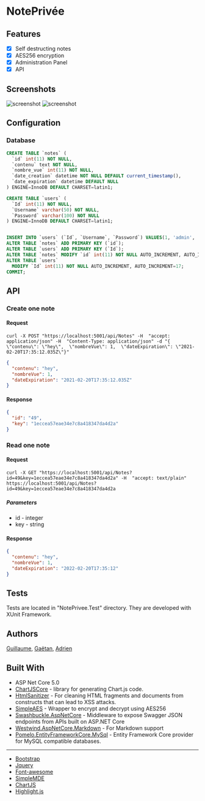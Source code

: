 # NotePrivée

## Features
- [x] Self destructing notes
- [x] AES256 encryption
- [x] Administration Panel
- [x] API

## Screenshots
![screenshot](https://github.com/guillaC/NotePrivee/blob/main/Images/Cycle%20de%20vie.png?raw=true)
![screenshot](https://github.com/guillaC/NotePrivee/blob/main/Images/Admin.png)

## Configuration
### Database
```SQL
CREATE TABLE `notes` (
  `id` int(11) NOT NULL,
  `contenu` text NOT NULL,
  `nombre_vue` int(11) NOT NULL,
  `date_creation` datetime NOT NULL DEFAULT current_timestamp(),
  `date_expiration` datetime DEFAULT NULL
) ENGINE=InnoDB DEFAULT CHARSET=latin1;

CREATE TABLE `users` (
  `Id` int(11) NOT NULL,
  `Username` varchar(50) NOT NULL,
  `Password` varchar(100) NOT NULL
) ENGINE=InnoDB DEFAULT CHARSET=latin1;


INSERT INTO `users` (`Id`, `Username`, `Password`) VALUES(1, 'admin', 'd033e22ae348aeb5660fc2140aec35850c4da997'); -- admin/admin
ALTER TABLE `notes` ADD PRIMARY KEY (`id`);
ALTER TABLE `users` ADD PRIMARY KEY (`Id`);
ALTER TABLE `notes` MODIFY `id` int(11) NOT NULL AUTO_INCREMENT, AUTO_INCREMENT=48;
ALTER TABLE `users`
  MODIFY `Id` int(11) NOT NULL AUTO_INCREMENT, AUTO_INCREMENT=17;
COMMIT;
```

## API
### Create one note
#### Request
`curl -X POST "https://localhost:5001/api/Notes" -H  "accept: application/json" -H  "Content-Type: application/json" -d "{  \"contenu\": \"hey\",  \"nombreVue\": 1,  \"dateExpiration\": \"2021-02-20T17:35:12.035Z\"}"`
```json
{
  "contenu": "hey",
  "nombreVue": 1,
  "dateExpiration": "2021-02-20T17:35:12.035Z"
}
```

#### Response
```json
{
  "id": "49",
  "key": "1eccea57eae34e7c8a418347da4d2a"
}
```

### Read one note
#### Request
`curl -X GET "https://localhost:5001/api/Notes?id=49&key=1eccea57eae34e7c8a418347da4d2a" -H  "accept: text/plain"`
`https://localhost:5001/api/Notes?id=49&key=1eccea57eae34e7c8a418347da4d2a`
##### Parameters
* id - integer
* key - string
#### Response
```json
{
  "contenu": "hey",
  "nombreVue": 1,
  "dateExpiration": "2022-02-20T17:35:12"
}
```

## Tests
Tests are located in "NotePrivee.Test" directory. They are developed with XUnit Framework.

## Authors
[Guillaume](https://github.com/guillaC), [Gaëtan](https://github.com/gashtan), [Adrien](https://github.com/AdriPhilip)

## Built With
- ASP Net Core 5.0
- [ChartJSCore](https://github.com/mattosaurus/ChartJSCore) -  library for generating Chart.js code.
- [HtmlSanitizer](https://github.com/mganss/HtmlSanitizer) - For cleaning HTML fragments and documents from constructs that can lead to XSS attacks.
- [SimpleAES](https://github.com/jonjomckay/dotnet-simpleaes) - Wrapper to encrypt and decrypt using AES256
- [Swashbuckle.AspNetCore](https://github.com/domaindrivendev/Swashbuckle.AspNetCore) - Middleware to expose Swagger JSON endpoints from APIs built on ASP.NET Core
- [Westwind.AspNetCore.Markdown](https://github.com/RickStrahl/Westwind.AspNetCore.Markdown) - For Markdown support 
- [Pomelo.EntityFrameworkCore.MySql](https://github.com/PomeloFoundation/Pomelo.EntityFrameworkCore.MySql) - Entity Framework Core provider for MySQL compatible databases.
---
- [Bootstrap](https://getbootstrap.com/)
- [Jquery](https://jquery.com/)
- [Font-awesome](https://fontawesome.com/)
- [SimpleMDE](https://simplemde.com/)
- [ChartJS](https://www.chartjs.org/)
- [Highlight.js](https://highlightjs.org/)
